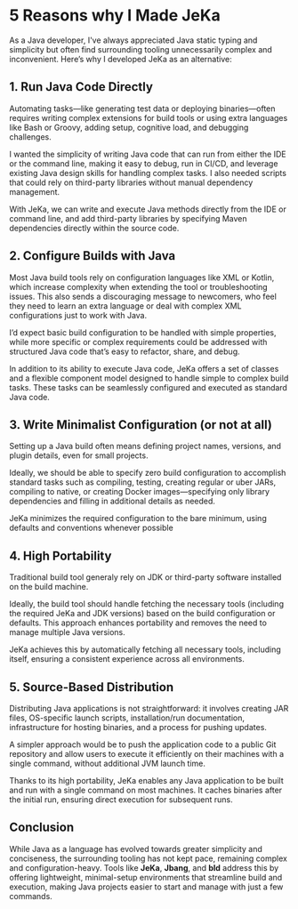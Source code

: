 # 5 Reasons why I Made JeKa

As a Java developer, I've always appreciated Java static typing and simplicity
but often find surrounding tooling unnecessarily complex and inconvenient. Here’s why I developed JeKa as an alternative:

## 1. Run Java Code Directly

Automating tasks—like generating test data or deploying binaries—often requires writing complex extensions for build tools or using extra languages like Bash or Groovy, adding setup, cognitive load, and debugging challenges.

I wanted the simplicity of writing Java code that can run from either the IDE or the command line, making it easy to debug, run in CI/CD, and leverage existing Java design skills for handling complex tasks. I also needed scripts that could rely on third-party libraries without manual dependency management.

With JeKa, we can write and execute Java methods directly from the IDE or command line, and add third-party libraries by specifying Maven dependencies directly within the source code.

## 2. Configure Builds with Java

Most Java build tools rely on configuration languages like XML or Kotlin, which increase complexity when extending the tool or troubleshooting issues. This also sends a discouraging message to newcomers, who feel they need to learn an extra language or deal with complex XML configurations just to work with Java.

I’d expect basic build configuration to be handled with simple properties, while more specific or complex requirements could be addressed with structured Java code that’s easy to refactor, share, and debug.

In addition to its ability to execute Java code, JeKa offers a set of classes and a flexible component model designed to handle simple to complex build tasks. These tasks can be seamlessly configured and executed as standard Java code.

## 3. Write Minimalist Configuration (or not at all)

Setting up a Java build often means defining project names, versions, and plugin details, even for small projects.

Ideally, we should be able to specify zero build configuration to accomplish standard tasks such as compiling, testing, creating regular or uber JARs, compiling to native, or creating Docker images—specifying only library dependencies and filling in additional details as needed.

JeKa minimizes the required configuration to the bare minimum, using defaults and conventions whenever possible

## 4. High Portability

Traditional build tool generaly rely on JDK or third-party software installed on the build machine.

Ideally, the build tool should handle fetching the necessary tools (including the required JeKa and JDK versions) based on the build configuration or defaults. This approach enhances portability and removes the need to manage multiple Java versions.

JeKa achieves this by automatically fetching all necessary tools, including itself, ensuring a consistent experience across all environments.

## 5. Source-Based Distribution

Distributing Java applications is not straightforward: it involves creating JAR files, OS-specific launch scripts, installation/run documentation, infrastructure for hosting binaries, and a process for pushing updates.

A simpler approach would be to push the application code to a public Git repository and allow users to execute it efficiently on their machines with a single command, without additional JVM launch time.

Thanks to its high portability, JeKa enables any Java application to be built and run with a single command on most machines. It caches binaries after the initial run, ensuring direct execution for subsequent runs.

 ## Conclusion
 
While Java as a language has evolved towards greater simplicity and conciseness, the surrounding tooling has not kept pace, remaining complex and configuration-heavy.
Tools like **JeKa**, **Jbang**, and **bld** address this by offering lightweight, minimal-setup environments that streamline build and execution, making Java projects easier to start and manage with just a few commands.
